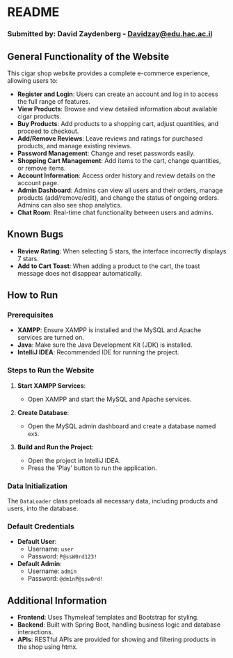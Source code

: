 # README

### Submitted by: **David Zaydenberg - Davidzay@edu.hac.ac.il** 

## General Functionality of the Website

This cigar shop website provides a complete e-commerce experience, allowing users to:

- **Register and Login**: Users can create an account and log in to access the full range of features.
- **View Products**: Browse and view detailed information about available cigar products.
- **Buy Products**: Add products to a shopping cart, adjust quantities, and proceed to checkout.
- **Add/Remove Reviews**: Leave reviews and ratings for purchased products, and manage existing reviews.
- **Password Management**: Change and reset passwords easily.
- **Shopping Cart Management**: Add items to the cart, change quantities, or remove items.
- **Account Information**: Access order history and review details on the account page.
- **Admin Dashboard**: Admins can view all users and their orders, manage products (add/remove/edit), and change the status of ongoing orders. Admins can also see shop analytics.
- **Chat Room**: Real-time chat functionality between users and admins.

## Known Bugs

- **Review Rating**: When selecting 5 stars, the interface incorrectly displays 7 stars.
- **Add to Cart Toast**: When adding a product to the cart, the toast message does not disappear automatically.

## How to Run

### Prerequisites

- **XAMPP**: Ensure XAMPP is installed and the MySQL and Apache services are turned on.
- **Java**: Make sure the Java Development Kit (JDK) is installed.
- **IntelliJ IDEA**: Recommended IDE for running the project.

### Steps to Run the Website

1. **Start XAMPP Services**:
    - Open XAMPP and start the MySQL and Apache services.

2. **Create Database**:
    - Open the MySQL admin dashboard and create a database named `ex5`.

3. **Build and Run the Project**:
    - Open the project in IntelliJ IDEA.
    - Press the 'Play' button to run the application.

### Data Initialization

The `DataLoader` class preloads all necessary data, including products and users, into the database.

### Default Credentials

- **Default User**:
    - Username: `user`
    - Password: `P@ssW0rd123!`
- **Default Admin**:
    - Username: `admin`
    - Password: `@dm1nP@ssw0rd!`

## Additional Information

- **Frontend**: Uses Thymeleaf templates and Bootstrap for styling.
- **Backend**: Built with Spring Boot, handling business logic and database interactions.
- **APIs**: RESTful APIs are provided for showing and filtering products in the shop using htmx.
